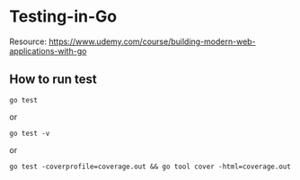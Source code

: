 # Testing-in-Go

Resource: https://www.udemy.com/course/building-modern-web-applications-with-go

## How to run test

```
go test
```

or

```
go test -v
```

or

```
go test -coverprofile=coverage.out && go tool cover -html=coverage.out

```